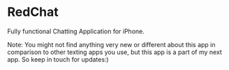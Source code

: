 # RedChat
Fully functional Chatting Application for iPhone. 

Note: You might not find anything very new or different about this app in comparison to other texting apps you use, but this app is a part of my next app. So keep in touch for updates:)

